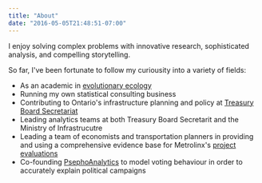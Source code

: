 ```yaml
---
title: "About"
date: "2016-05-05T21:48:51-07:00"
---
```


I enjoy solving complex problems with innovative research, sophisticated analysis, and compelling storytelling.

So far, I've been fortunate to follow my curiousity into a variety of fields:

* As an academic in [evolutionary ecology](https://www.slideshare.net/slideshow/embed_code/key/NenzTBMBt6cPIP)
* Running my own statistical consulting business
* Contributing to Ontario's infrastructure planning and policy at [Treasury Board Secretariat](https://www.ontario.ca/page/treasury-board-secretariat)
* Leading analytics teams at both Treasury Board Secretarit and the Ministry of Infrastrucutre
* Leading a team of economists and transportation planners in providing and using a comprehensive evidence base for Metrolinx's [project evaluations](http://www.metrolinx.com/en/regionalplanning/projectevaluation/benefitscases/benefits_case_analyses.aspx)
* Co-founding [PsephoAnalytics](http://www.psephoanalytics.ca/) to model voting behaviour in order to accurately explain political campaigns
